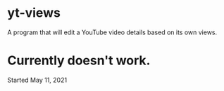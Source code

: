 # yt-views
A program that will edit a YouTube video details based on its own views.
# Currently doesn't work.
Started May 11, 2021
